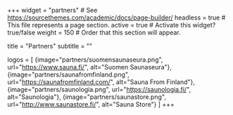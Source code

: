 +++
widget = "partners"  # See https://sourcethemes.com/academic/docs/page-builder/
headless = true  # This file represents a page section.
active = true  # Activate this widget? true/false
weight = 150  # Order that this section will appear.

title = "Partners"
subtitle = ""

logos = [
    {image="partners/suomensaunaseura.png", url="https://www.sauna.fi/", alt="Suomen Saunaseura"},
    {image="partners/saunafromfinland.png", url="https://saunafromfinland.com/", alt="Sauna From Finland"},
    {image="partners/saunologia.png", url="https://saunologia.fi/", alt="Saunologia"},
    {image="partners/saunastore.png", url="http://www.saunastore.fi/", alt="Sauna Store"}
]
+++
